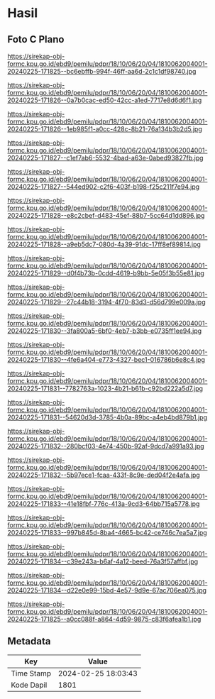 # Hasil

## Foto C Plano

https://sirekap-obj-formc.kpu.go.id/ebd9/pemilu/pdpr/18/10/06/20/04/1810062004001-20240225-171825--bc6ebffb-994f-46ff-aa6d-2c1c1df98740.jpg

https://sirekap-obj-formc.kpu.go.id/ebd9/pemilu/pdpr/18/10/06/20/04/1810062004001-20240225-171826--0a7b0cac-ed50-42cc-a1ed-7717e8d6d6f1.jpg

https://sirekap-obj-formc.kpu.go.id/ebd9/pemilu/pdpr/18/10/06/20/04/1810062004001-20240225-171826--1eb985f1-a0cc-428c-8b21-76a134b3b2d5.jpg

https://sirekap-obj-formc.kpu.go.id/ebd9/pemilu/pdpr/18/10/06/20/04/1810062004001-20240225-171827--c1ef7ab6-5532-4bad-a63e-0abed93827fb.jpg

https://sirekap-obj-formc.kpu.go.id/ebd9/pemilu/pdpr/18/10/06/20/04/1810062004001-20240225-171827--544ed902-c2f6-403f-b198-f25c211f7e94.jpg

https://sirekap-obj-formc.kpu.go.id/ebd9/pemilu/pdpr/18/10/06/20/04/1810062004001-20240225-171828--e8c2cbef-d483-45ef-88b7-5cc64d1dd896.jpg

https://sirekap-obj-formc.kpu.go.id/ebd9/pemilu/pdpr/18/10/06/20/04/1810062004001-20240225-171828--a9eb5dc7-080d-4a39-91dc-17ff8ef89814.jpg

https://sirekap-obj-formc.kpu.go.id/ebd9/pemilu/pdpr/18/10/06/20/04/1810062004001-20240225-171829--d0f4b73b-0cdd-4619-b9bb-5e05f3b55e81.jpg

https://sirekap-obj-formc.kpu.go.id/ebd9/pemilu/pdpr/18/10/06/20/04/1810062004001-20240225-171829--27c44b18-3194-4f70-83d3-d56d799e009a.jpg

https://sirekap-obj-formc.kpu.go.id/ebd9/pemilu/pdpr/18/10/06/20/04/1810062004001-20240225-171830--3fa800a5-6bf0-4eb7-b3bb-e0735ff1ee94.jpg

https://sirekap-obj-formc.kpu.go.id/ebd9/pemilu/pdpr/18/10/06/20/04/1810062004001-20240225-171830--4fe6a404-e773-4327-bec1-016786b6e8c4.jpg

https://sirekap-obj-formc.kpu.go.id/ebd9/pemilu/pdpr/18/10/06/20/04/1810062004001-20240225-171831--7782763a-1023-4b21-b61b-c92bd222a5d7.jpg

https://sirekap-obj-formc.kpu.go.id/ebd9/pemilu/pdpr/18/10/06/20/04/1810062004001-20240225-171831--54620d3d-3785-4b0a-89bc-a4eb4bd879b1.jpg

https://sirekap-obj-formc.kpu.go.id/ebd9/pemilu/pdpr/18/10/06/20/04/1810062004001-20240225-171832--280bcf03-4e74-450b-92af-9dcd7a991a93.jpg

https://sirekap-obj-formc.kpu.go.id/ebd9/pemilu/pdpr/18/10/06/20/04/1810062004001-20240225-171832--5b97ece1-fcaa-433f-8c9e-ded04f2e4afa.jpg

https://sirekap-obj-formc.kpu.go.id/ebd9/pemilu/pdpr/18/10/06/20/04/1810062004001-20240225-171833--41e18fbf-776c-413a-9cd3-64bb715a5778.jpg

https://sirekap-obj-formc.kpu.go.id/ebd9/pemilu/pdpr/18/10/06/20/04/1810062004001-20240225-171833--997b845d-8ba4-4665-bc42-ce746c7ea5a7.jpg

https://sirekap-obj-formc.kpu.go.id/ebd9/pemilu/pdpr/18/10/06/20/04/1810062004001-20240225-171834--c39e243a-b6af-4a12-beed-76a3f57affbf.jpg

https://sirekap-obj-formc.kpu.go.id/ebd9/pemilu/pdpr/18/10/06/20/04/1810062004001-20240225-171834--d22e0e99-15bd-4e57-9d9e-67ac706ea075.jpg

https://sirekap-obj-formc.kpu.go.id/ebd9/pemilu/pdpr/18/10/06/20/04/1810062004001-20240225-171825--a0cc088f-a864-4d59-9875-c83f6afea1b1.jpg


## Metadata

| Key        | Value               |
| ---------- | ------------------- |
| Time Stamp | 2024-02-25 18:03:43 |
| Kode Dapil | 1801                |



